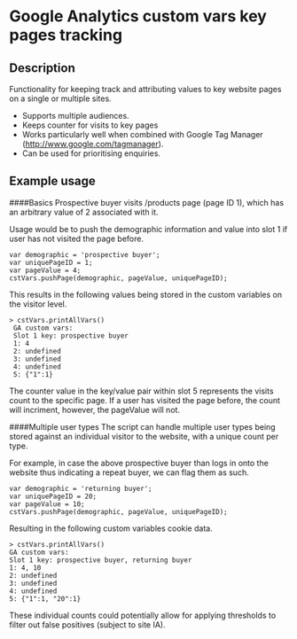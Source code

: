 Google Analytics custom vars key pages tracking
===============================================

Description
-----------
Functionality for keeping track and attributing values to key website pages
on a single or multiple sites.

* Supports multiple audiences. 
* Keeps counter for visits to key pages
* Works particularly well when combined with Google Tag Manager (http://www.google.com/tagmanager).
* Can be used for prioritising enquiries.

Example usage
-------------

####Basics
Prospective buyer visits /products page (page ID 1), which has an arbitrary value 
of 2 associated with it.

Usage would be to push the demographic information and value into slot 1 if user 
has not visited the page before.

```
var demographic = 'prospective buyer';
var uniquePageID = 1;
var pageValue = 4;
cstVars.pushPage(demographic, pageValue, uniquePageID);
 ```

This results in the following values being stored in the custom variables on
the visitor level.
```
> cstVars.printAllVars()
 GA custom vars: 
 Slot 1 key: prospective buyer
 1: 4 
 2: undefined 
 3: undefined 
 4: undefined 
 5: {"1":1} 
```
The counter value in the key/value pair within slot 5 represents the visits count
to the specific page. If a user has visited the page before, the count will
incriment, however, the pageValue will not.

####Multiple user types
The script can handle multiple user types being stored against an individual
visitor to the website, with a unique count per type.

For example, in case the above prospective buyer than logs in onto the website
thus indicating a repeat buyer, we can flag them as such.
```
var demographic = 'returning buyer';
var uniquePageID = 20;
var pageValue = 10;
cstVars.pushPage(demographic, pageValue, uniquePageID);
 ```

 Resulting in the following custom variables cookie data.
 ```
> cstVars.printAllVars()
 GA custom vars: 
 Slot 1 key: prospective buyer, returning buyer
 1: 4, 10
 2: undefined 
 3: undefined 
 4: undefined 
 5: {"1":1, "20":1} 
```

These individual counts could potentially allow for applying thresholds to
filter out false positives (subject to site IA).